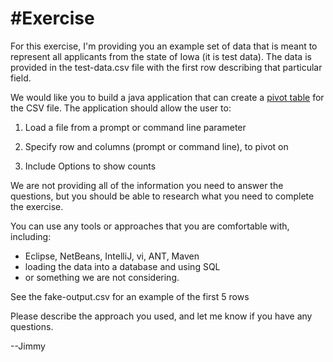 #Exercise
==========

For this exercise, I'm providing you an example set of data that is meant to
represent all applicants from the state of Iowa (it is test data).  The data
is provided in the test-data.csv file with the first row describing that particular field.

We would like you to build a java application that can create a [pivot table](http://en.wikipedia.org/wiki/Pivot_table) for the CSV file. The application should allow the user to:

1. Load a file from a prompt or command line parameter

1. Specify row and columns (prompt or command line), to pivot on

1. Include Options to show counts

We are not providing all of the information you need to answer the questions, but you should be able to research what you need to complete the exercise.

You can use any tools or approaches that you are comfortable with, including:
- Eclipse, NetBeans, IntelliJ, vi, ANT, Maven
- loading the data into a database and using SQL
- or something we are not considering.


See the fake-output.csv for an example of the first 5 rows

Please describe the approach you used, and let me know if you have any questions.

--Jimmy
